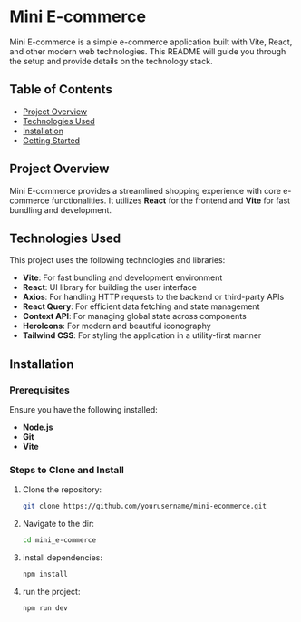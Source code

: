 # Mini E-commerce

Mini E-commerce is a simple e-commerce application built with Vite, React, and other modern web technologies. This README will guide you through the setup and provide details on the technology stack.

## Table of Contents
- [Project Overview](#project-overview)
- [Technologies Used](#technologies-used)
- [Installation](#installation)
- [Getting Started](#getting-started)

## Project Overview

Mini E-commerce provides a streamlined shopping experience with core e-commerce functionalities. It utilizes **React** for the frontend and **Vite** for fast bundling and development.

## Technologies Used

This project uses the following technologies and libraries:

- **Vite**: For fast bundling and development environment
- **React**: UI library for building the user interface
- **Axios**: For handling HTTP requests to the backend or third-party APIs
- **React Query**: For efficient data fetching and state management
- **Context API**: For managing global state across components
- **HeroIcons**: For modern and beautiful iconography
- **Tailwind CSS**: For styling the application in a utility-first manner

## Installation

### Prerequisites

Ensure you have the following installed:
- **Node.js**
- **Git**
- **Vite**

### Steps to Clone and Install

1. Clone the repository:
   ```bash
   git clone https://github.com/yourusername/mini-ecommerce.git
2. Navigate to the dir:
   ```bash
   cd mini_e-commerce
3. install dependencies:
   ```bash
   npm install
4. run the project:
   ```bash
   npm run dev